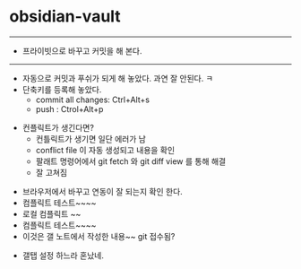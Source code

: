 # obsidian-vault

- - - 
- 프라이빗으로 바꾸고 커밋을 해 본다.
- - -
- 자동으로 커밋과 푸쉬가 되게 해 놓았다. 과연 잘 안된다. ㅋ 
- 단축키를 등록해 놓았다. 
	- commit all changes: Ctrl+Alt+s 
	- push : Ctrol+Alt+p
* 컨플릭트가 생긴다면?
	* 컨틀릭트가 생기면 일단 에러가 남
	* conflict file 이 자동 생성되고 내용을 확인
	* 팔래트 명령어에서 git fetch 와 git diff view 를 통해 해결
	* 잘 고쳐짐
- 브라우저에서 바꾸고 연동이 잘 되는지 확인 한다.
- 컴플릭트 테스트~~~~
- 로컬 컴플릭트 ~~
- 컴플릭트 테스트~~~~
- 이것은 갤 노트에서 작성한 내용~~ git 접수됨?
* 갤탭 설정 하느라 혼났네.